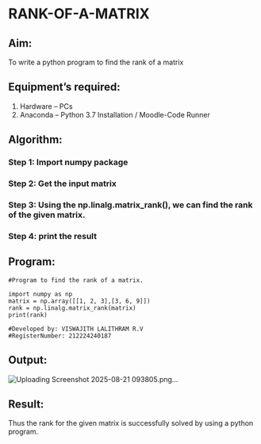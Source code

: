 # RANK-OF-A-MATRIX
## Aim:
To write a python program to find the rank of a matrix
## Equipment’s required:
1. 	Hardware – PCs
2. 	Anaconda – Python 3.7 Installation / Moodle-Code Runner
## Algorithm:
### Step 1: Import numpy package
### Step 2: Get the input matrix
### Step 3: Using the np.linalg.matrix_rank(), we can find the rank of the given matrix.
### Step 4: print the result
## Program:
```
#Program to find the rank of a matrix.

import numpy as np
matrix = np.array([[1, 2, 3],[3, 6, 9]])
rank = np.linalg.matrix_rank(matrix)
print(rank)

#Developed by: VISWAJITH LALITHRAM R.V
#RegisterNumber: 212224240187
```
## Output:

![Uploading Screenshot 2025-08-21 093805.png…]()


## Result:
Thus the rank for the given matrix is successfully solved by  using a python program.

